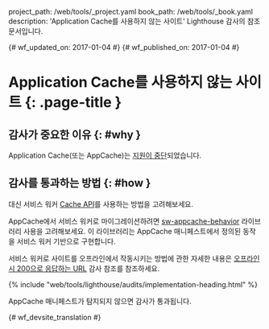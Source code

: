 project_path: /web/tools/_project.yaml
book_path: /web/tools/_book.yaml
description: 'Application Cache를 사용하지 않는 사이트' Lighthouse 감사의 참조 문서입니다.

{# wf_updated_on: 2017-01-04 #}
{# wf_published_on: 2017-01-04 #}

# Application Cache를 사용하지 않는 사이트  {: .page-title }

## 감사가 중요한 이유 {: #why }

Application Cache(또는 AppCache)는 [지원이 중단][deprecated]되었습니다.

[deprecated]: https://html.spec.whatwg.org/multipage/browsers.html#offline

## 감사를 통과하는 방법 {: #how }

대신 서비스 워커 [Cache API][API]를 사용하는 방법을 고려해보세요.

AppCache에서 서비스 워커로 마이그레이션하려면
[sw-appcache-behavior][sw-appcache-behavior] 라이브러리 사용을 고려해보세요. 이 라이브러리는
AppCache 매니페스트에서 정의된 동작을 서비스 워커 기반으로
구현합니다.

서비스 워커로 사이트를 오프라인에서 작동시키는 방법에 관한 자세한 내용은
[오프라인 시 200으로 응답하는 URL](http-200-when-offline) 감사
참조를 참조하세요.

[API]: https://developer.mozilla.org/en-US/docs/Web/API/Cache

[sw-appcache-behavior]: https://github.com/GoogleChrome/sw-appcache-behavior

{% include "web/tools/lighthouse/audits/implementation-heading.html" %}

AppCache 매니페스트가 탐지되지 않으면 감사가 통과됩니다.


{# wf_devsite_translation #}
